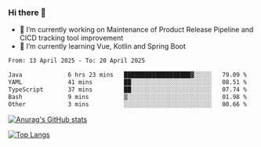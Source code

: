 ### Hi there 👋

- 🔭 I’m currently working on Maintenance of Product Release Pipeline and CICD tracking tool improvement
- 🌱 I’m currently learning Vue, Kotlin and Spring Boot

<!--START_SECTION:waka-->

```txt
From: 13 April 2025 - To: 20 April 2025

Java             6 hrs 23 mins   ███████████████████▓░░░░░   79.09 %
YAML             41 mins         ██░░░░░░░░░░░░░░░░░░░░░░░   08.51 %
TypeScript       37 mins         ██░░░░░░░░░░░░░░░░░░░░░░░   07.74 %
Bash             9 mins          ▒░░░░░░░░░░░░░░░░░░░░░░░░   01.98 %
Other            3 mins          ░░░░░░░░░░░░░░░░░░░░░░░░░   00.66 %
```

<!--END_SECTION:waka-->

[![Anurag's GitHub stats](https://github-readme-stats.vercel.app/api?username=yunhao981&show_icons=true&theme=solarized-dark)](https://github.com/anuraghazra/github-readme-stats)

[![Top Langs](https://github-readme-stats.vercel.app/api/top-langs/?username=yunhao981&theme=solarized-dark&layout=compact)](https://github.com/anuraghazra/github-readme-stats)

<!--
**yunhao981/yunhao981** is a ✨ _special_ ✨ repository because its `README.md` (this file) appears on your GitHub profile.

Here are some ideas to get you started:

- 🔭 I’m currently working on Maintenance of Release Pipeline and CICD tracking tool improvement
- 🌱 I’m currently learning Vue, Kotlin and Spring Boot
- 👯 I’m looking to collaborate on ...
- 🤔 I’m looking for help with ...
- 💬 Ask me about ...
- 📫 How to reach me: ...
- 😄 Pronouns: ...
- ⚡ Fun fact: ...
-->


